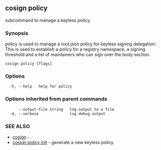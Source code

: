 ## cosign policy

subcommand to manage a keyless policy.

### Synopsis

policy is used to manage a root.json policy
for keyless signing delegation. This is used to establish a policy for a registry namespace,
a signing threshold and a list of maintainers who can sign over the body section.

```
cosign policy [flags]
```

### Options

```
  -h, --help   help for policy
```

### Options inherited from parent commands

```
      --output-file string   log output to a file
  -d, --verbose              log debug output
```

### SEE ALSO

* [cosign](cosign.md)	 - 
* [cosign policy init](cosign_policy_init.md)	 - generate a new keyless policy.

